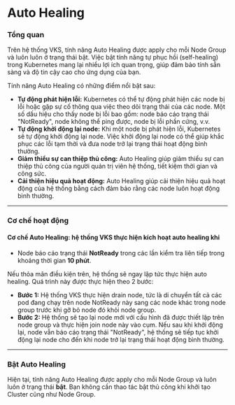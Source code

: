 # Auto Healing

### Tổng quan

Trên hệ thống VKS, tính năng Auto Healing được apply cho mỗi Node Group và luôn luôn ở trạng thái bật. Việc bật tính năng tự phục hồi (self-healing) trong Kubernetes mang lại nhiều lợi ích quan trọng, giúp đảm bảo tính sẵn sàng và độ tin cậy cao cho ứng dụng của bạn.&#x20;

Tính năng Auto Healing có những điểm nổi bật sau:

* **Tự động phát hiện lỗi:** Kubernetes có thể tự động phát hiện các node bị lỗi hoặc gặp sự cố thông qua việc theo dõi trạng thái của các node. Một số dấu hiệu cho thấy node bị lỗi bao gồm: node báo cáo trạng thái "NotReady", node không thể ping được, node bị lỗi phần cứng, v.v.
* **Tự động khởi động lại node:** Khi một node bị phát hiện lỗi, Kubernetes sẽ tự động khởi động lại node. Việc khởi động lại node có thể giúp khắc phục các lỗi tạm thời và đưa node trở lại trạng thái hoạt động bình thường.
* **Giảm thiểu sự can thiệp thủ công:** Auto Healing giúp giảm thiểu sự can thiệp thủ công của người quản trị viên hệ thống, tiết kiệm thời gian và công sức.
* **Cải thiện hiệu quả hoạt động:** Auto Healing giúp cải thiện hiệu quả hoạt động của hệ thống bằng cách đảm bảo rằng các node luôn hoạt động bình thường.

***

### Cơ chế hoạt động

#### Cơ chế Auto Healing: hệ thống VKS thực hiện kích hoạt auto healing khi

* Node báo cáo trạng thái **NotReady** trong các lần kiểm tra liên tiếp trong khoảng thời gian **10 phút**.

Nếu thỏa mãn điều kiện trên, hệ thống sẽ ngay lập tức thực hiện auto healing. Quá trình này được thực hiện theo 2 bước:

* **Bước 1:** Hệ thống VKS thực hiện drain node, tức là di chuyển tất cả các pod đang chạy trên node NotReady này sang các node khác trong node group trước khi gỡ bỏ node đó khỏi node group.&#x20;
* **Bước 2:** Hệ thống sẽ tạo lại node mới với cấu hình đã được thiết lập trên node group và thực hiện join node này vào cụm. Nếu sau khi khởi động lại, node vẫn báo cáo trạng thái "NotReady", hệ thống sẽ tiếp tục khởi động lại node cho đến khi node trở lại trạng thái hoạt động bình thường.&#x20;

***

### Bật Auto Healing

Hiện tại, tính năng Auto Healing được apply cho mỗi Node Group và luôn luôn ở trạng thái **bật**. Bạn không cần thao tác bật thủ công khi khởi tạo Cluster cũng như Node Group.
